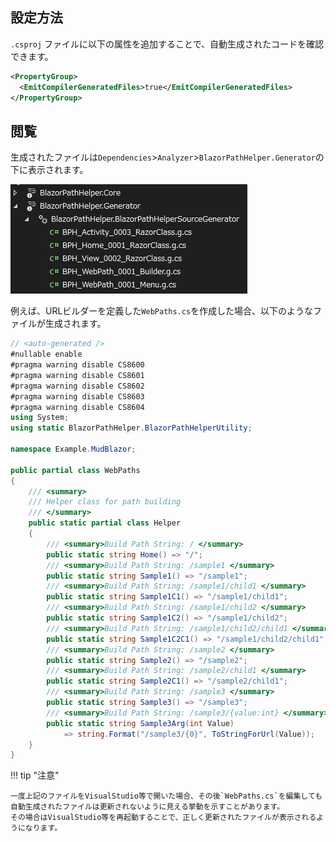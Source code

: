 ## 設定方法
`.csproj` ファイルに以下の属性を追加することで、自動生成されたコードを確認できます。

```xml title="project.csproj"
<PropertyGroup>
  <EmitCompilerGeneratedFiles>true</EmitCompilerGeneratedFiles>
</PropertyGroup>
```

## 閲覧
生成されたファイルは`Dependencies`>`Analyzer`>`BlazorPathHelper.Generator`の下に表示されます。

![generator-source-location](../../assets/generator-code-view.png)

例えば、URLビルダーを定義した`WebPaths.cs`を作成した場合、以下のようなファイルが生成されます。

```csharp title="Auto Generated Code"
// <auto-generated />
#nullable enable
#pragma warning disable CS8600
#pragma warning disable CS8601
#pragma warning disable CS8602
#pragma warning disable CS8603
#pragma warning disable CS8604
using System;
using static BlazorPathHelper.BlazorPathHelperUtility;

namespace Example.MudBlazor;

public partial class WebPaths
{
    /// <summary>
    /// Helper class for path building
    /// </summary>
    public static partial class Helper
    {
        /// <summary>Build Path String: / </summary>
        public static string Home() => "/";
        /// <summary>Build Path String: /sample1 </summary>
        public static string Sample1() => "/sample1";
        /// <summary>Build Path String: /sample1/child1 </summary>
        public static string Sample1C1() => "/sample1/child1";
        /// <summary>Build Path String: /sample1/child2 </summary>
        public static string Sample1C2() => "/sample1/child2";
        /// <summary>Build Path String: /sample1/child2/child1 </summary>
        public static string Sample1C2C1() => "/sample1/child2/child1";
        /// <summary>Build Path String: /sample2 </summary>
        public static string Sample2() => "/sample2";
        /// <summary>Build Path String: /sample2/child1 </summary>
        public static string Sample2C1() => "/sample2/child1";
        /// <summary>Build Path String: /sample3 </summary>
        public static string Sample3() => "/sample3";
        /// <summary>Build Path String: /sample3/{value:int} </summary>
        public static string Sample3Arg(int Value)
            => string.Format("/sample3/{0}", ToStringForUrl(Value));
    }
}
```

!!! tip "注意"

    一度上記のファイルをVisualStudio等で開いた場合、その後`WebPaths.cs`を編集しても自動生成されたファイルは更新されないように見える挙動を示すことがあります。
    その場合はVisualStudio等を再起動することで、正しく更新されたファイルが表示されるようになります。

